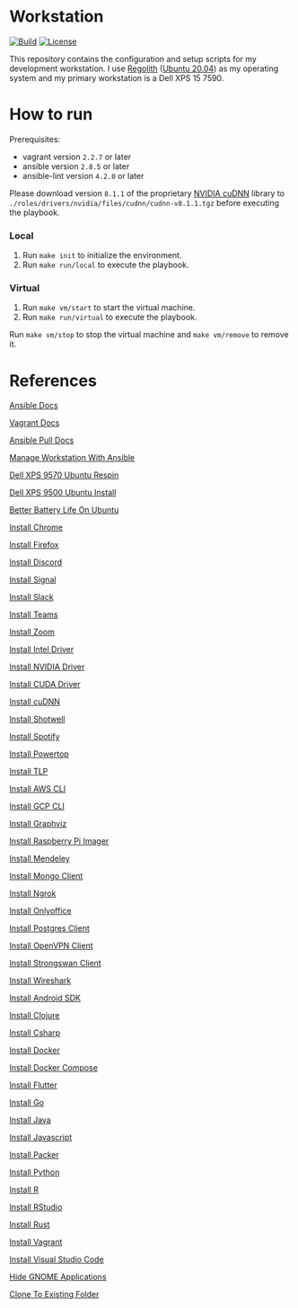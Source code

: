 # Workstation
[![Build](https://img.shields.io/github/actions/workflow/status/tomdewildt/workstation/ci.yml?branch=master)](https://github.com/tomdewildt/workstation/actions/workflows/ci.yml)
[![License](https://img.shields.io/github/license/tomdewildt/workstation)](https://github.com/tomdewildt/workstation/blob/master/LICENSE)

This repository contains the configuration and setup scripts for my development workstation. I use [Regolith](https://regolith-linux.org/) ([Ubuntu 20.04](https://ubuntu.com/)) as my operating system and my primary workstation is a Dell XPS 15 7590.

# How to run

Prerequisites:
* vagrant version ```2.2.7``` or later
* ansible version ```2.8.5``` or later
* ansible-lint version ```4.2.0``` or later

Please download version ```8.1.1``` of the proprietary [NVIDIA cuDNN](https://developer.nvidia.com/rdp/cudnn-download) library to `./roles/drivers/nvidia/files/cudnn/cudnn-v8.1.1.tgz` before executing the playbook.

### Local

1. Run ```make init``` to initialize the environment.
2. Run ```make run/local``` to execute the playbook.

### Virtual

1. Run ```make vm/start``` to start the virtual machine.
2. Run ```make run/virtual``` to execute the playbook.

Run ```make vm/stop``` to stop the virtual machine and ```make vm/remove``` to remove it.

# References

[Ansible Docs](https://docs.ansible.com)

[Vagrant Docs](https://www.vagrantup.com/docs)

[Ansible Pull Docs](https://docs.ansible.com/ansible/latest/cli/ansible-pull.html)

[Manage Workstation With Ansible](https://opensource.com/article/18/3/manage-workstation-ansible)

[Dell XPS 9570 Ubuntu Respin](https://github.com/JackHack96/dell-xps-9570-ubuntu-respin)

[Dell XPS 9500 Ubuntu Install](https://medium.com/@asad.manji/my-journey-installing-ubuntu-20-04-on-the-dell-xps-15-9500-2020-8ac8560373d1)

[Better Battery Life On Ubuntu](https://medium.com/@tomwwright/better-battery-life-on-ubuntu-17-10-4588b7f72def)

[Install Chrome](https://support.google.com/chrome/a/answer/9025903?hl=en)

[Install Firefox](https://support.mozilla.org/en-US/kb/install-firefox-linux)

[Install Discord](https://support.discord.com/hc/en-us/articles/360034561191-Installation-Guide)

[Install Signal](https://signal.org/en/download/#)

[Install Slack](https://slack.com/intl/en-nl/downloads/linux)

[Install Teams](https://docs.microsoft.com/en-us/microsoftteams/get-clients#linux)

[Install Zoom](https://support.zoom.us/hc/en-us/articles/204206269-Installing-or-updating-Zoom-on-Linux#h_adcc0b66-b2f4-468b-bc7a-12c182f354b7)

[Install Intel Driver](https://software.intel.com/security-software-guidance/secure-coding/loading-microcode-os)

[Install NVIDIA Driver](https://www.nvidia.com/Download/driverResults.aspx/166883/en-us)

[Install CUDA Driver](https://developer.nvidia.com/cuda-toolkit)

[Install cuDNN](https://developer.nvidia.com/cudnn)

[Install Shotwell](https://wiki.gnome.org/Apps/Shotwell/BuildingAndInstalling)

[Install Spotify](https://www.spotify.com/us/download/linux)

[Install Powertop](https://wiki.archlinux.org/index.php/powertop#Installation)

[Install TLP](https://wiki.archlinux.org/index.php/TLP#Installation)

[Install AWS CLI](https://docs.aws.amazon.com/cli/latest/userguide/install-cliv2-linux.html#cliv2-linux-install)

[Install GCP CLI](https://cloud.google.com/sdk/docs/install)

[Install Graphviz](https://graphviz.org/download/)

[Install Raspberry Pi Imager](https://www.raspberrypi.com/software/)

[Install Mendeley](https://www.mendeley.com/guides/download-mendeley-desktop/ubuntu/instructions)

[Install Mongo Client](https://docs.mongodb.com/manual/tutorial/install-mongodb-on-ubuntu)

[Install Ngrok](https://ngrok.com/download)

[Install Onlyoffice](https://helpcenter.onlyoffice.com/installation/desktop-install-ubuntu.aspx)

[Install Postgres Client](https://www.postgresql.org/download/linux/ubuntu)

[Install OpenVPN Client](https://community.openvpn.net/openvpn/wiki/OpenVPN3Linux)

[Install Strongswan Client](https://wiki.strongswan.org/projects/strongswan/wiki/InstallationDocumentation)

[Install Wireshark](https://www.wireshark.org/docs/wsug_html/#_installing_from_debs_under_debian_ubuntu_and_other_debian_derivatives)

[Install Android SDK](https://developer.android.com/studio#downloads)

[Install Clojure](https://clojure.org/guides/getting_started)

[Install Csharp](https://docs.microsoft.com/en-us/dotnet/core/install/linux-ubuntu#2004-)

[Install Docker](https://docs.docker.com/engine/install/ubuntu/)

[Install Docker Compose](https://docs.docker.com/compose/install/)

[Install Flutter](https://flutter.dev/docs/get-started/install/linux)

[Install Go](https://golang.org/doc/install)

[Install Java](https://openjdk.java.net/install/index.html)

[Install Javascript](https://github.com/nodesource/distributions/blob/master/README.md#debinstall)

[Install Packer](https://developer.hashicorp.com/packer/tutorials/docker-get-started/get-started-install-cli)

[Install Python](https://wiki.python.org/moin/BeginnersGuide/Download)

[Install R](https://cran.r-project.org/)

[Install RStudio](https://rstudio.com/products/rstudio/download/#download)

[Install Rust](https://www.rust-lang.org/tools/install)

[Install Vagrant](https://www.vagrantup.com/docs/installation/)

[Install Visual Studio Code](https://code.visualstudio.com/docs/setup/linux)

[Hide GNOME Applications](https://unix.stackexchange.com/questions/383536/hide-icons-from-gnome-launcher-applications-page-in-fedora-26)

[Clone To Existing Folder](https://stackoverflow.com/questions/5377960/whats-the-best-practice-to-git-clone-into-an-existing-folder)
